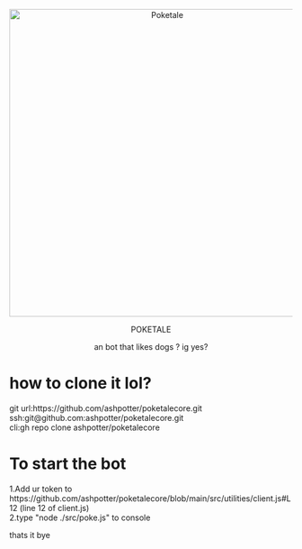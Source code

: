  <div align="center">

 <p>
    <a href="https://poketalebot.com"><img src="https://dka575ofm4ao0.cloudfront.net/pages-hero_covers/normal/159212/sketch-1626677228538.png" width="546" alt="Poketale" /></a>
  </p>
  <p>POKETALE</p>
  <p> an bot that likes dogs ? ig yes? </p>

 
 
 </div>
 
  <h1>how to clone it lol?</h1>
    git url:https://github.com/ashpotter/poketalecore.git <br>
  ssh:git@github.com:ashpotter/poketalecore.git<br>
  cli:gh repo clone ashpotter/poketalecore<br>
   
  
  <h1>To start the bot</h1>
  <p>
  1.Add ur token to https://github.com/ashpotter/poketalecore/blob/main/src/utilities/client.js#L12 (line 12 of client.js)<br>
  2.type "node ./src/poke.js" to console
 
  thats it bye
 </p>
